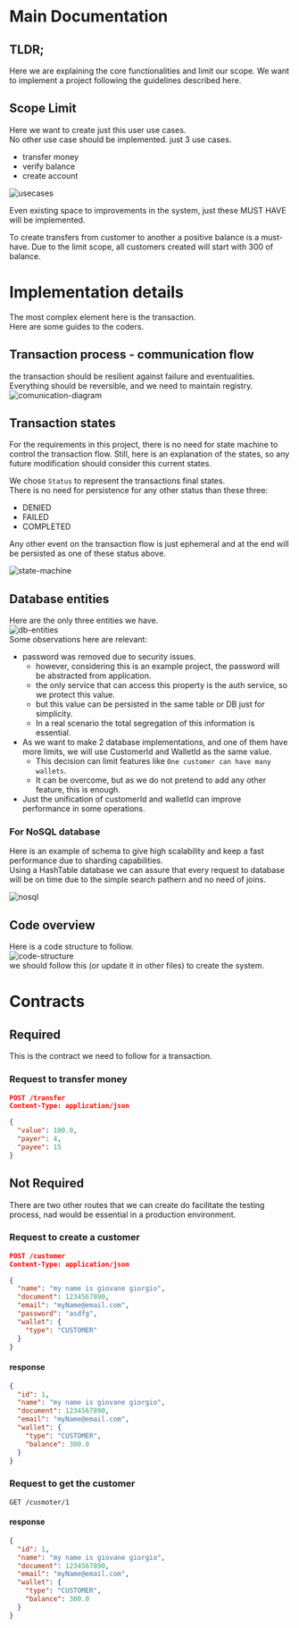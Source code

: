 # Main Documentation

## TLDR;
Here we are explaining the core functionalities and limit our scope.
We want to implement a project following the guidelines described here.

## Scope Limit
Here we want to create just this user use cases.    
No other use case should be implemented.
just 3 use cases.
- transfer money
- verify balance
- create account
   
![usecases](/readme/imgs/usecases.png)
   
Even existing space to improvements in the system, just these MUST HAVE will be implemented.
    
To create transfers from customer to another a positive balance is a must-have.
Due to the limit scope, all customers created will start with 300 of balance.

# Implementation details
The most complex element here is the transaction.   
Here are some guides to the coders.

## Transaction process - communication flow
the transaction should be resilient against failure and eventualities.   
Everything should be reversible, and we need to maintain registry.   
![comunication-diagram](/readme/imgs/transaction-process-comunication-diagram.png)
   
## Transaction states
For the requirements in this project, there is no need for state machine to control the transaction flow.
Still, here is an explanation of the states, so any future modification should consider this current states.

We chose `Status` to represent the transactions final states.   
There is no need for persistence for any other status than these three:
- DENIED
- FAILED
- COMPLETED

Any other event on the transaction flow is just ephemeral and at the end will be persisted as one of these status above.    
    
![state-machine](/readme/imgs/state-machine.png)
    
## Database entities
Here are the only three entities we have.   
![db-entities](/readme/imgs/db-entities-pathern-of-search.png)    
Some observations here are relevant:
- password was removed due to security issues.
  - however, considering this is an example project, the password will be abstracted from application.
  - the only service that can access this property is the auth service, so we protect this value.
  - but this value can be persisted in the same table or DB just for simplicity.
  - In a real scenario the total segregation of this information is essential.
- As we want to make 2 database implementations, and one of them have more limits, we will use CustomerId and WalletId as the same value.
  - This decision can limit features like `One customer can have many wallets`.
  - It can be overcome, but as we do not pretend to add any other feature, this is enough.
- Just the unification of customerId and walletId can improve performance in some operations.

### For NoSQL database
Here is an example of schema to give high scalability and keep a fast performance due to sharding capabilities.   
Using a HashTable database we can assure that every request to database will be on time due to the simple search pathern and no need of joins.

![nosql](/readme/imgs/db-entities-nosql-option.png)


## Code overview
Here is a code structure to follow.     
![code-structure](/readme/imgs/code-overview-classdiagram.png)     
we should follow this (or update it in other files) to create the system.


# Contracts

## Required

This is the contract we need to follow for a transaction.
### Request to transfer money
```json
POST /transfer
Content-Type: application/json

{
  "value": 100.0,
  "payer": 4,
  "payee": 15
}
```

## Not Required
There are two other routes that we can create do facilitate the testing process, nad would be essential in a production environment.

### Request to create a customer
```json
POST /customer
Content-Type: application/json

{
  "name": "my name is giovane giorgio",
  "document": 1234567890,
  "email": "myName@email.com",
  "password": "asdfg",
  "wallet": {
    "type": "CUSTOMER"
  }
}
```
#### response
```json
{
  "id": 1,
  "name": "my name is giovane giorgio",
  "document": 1234567890,
  "email": "myName@email.com",
  "wallet": {
    "type": "CUSTOMER",
    "balance": 300.0
  }
}
```

### Request to get the customer
```curl
GET /cusmoter/1
```
#### response
```json
{
  "id": 1,
  "name": "my name is giovane giorgio",
  "document": 1234567890,
  "email": "myName@email.com",
  "wallet": {
    "type": "CUSTOMER",
    "balance": 300.0
  }
}
```